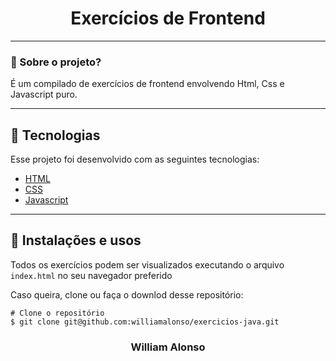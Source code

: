 <h1 align="center">
    Exercícios de Frontend
</h1>

---

</div>



### 🤔 Sobre o projeto?

É um compilado de exercícios de frontend envolvendo Html, Css e Javascript puro.

---

## 🚀 Tecnologias

Esse projeto foi desenvolvido com as seguintes tecnologias:

- [HTML](https://developer.mozilla.org/pt-BR/docs/Web/HTML)
- [CSS](https://developer.mozilla.org/pt-BR/docs/Web/CSS)
- [Javascript](https://developer.mozilla.org/pt-BR/docs/Web/JavaScript)

---


## 🙅 Instalações e usos

Todos os exercícios podem ser visualizados executando o arquivo `index.html` no seu navegador preferido

Caso queira, clone ou faça o downlod desse repositório:

```
# Clone o repositório
$ git clone git@github.com:williamalonso/exercicios-java.git
```

<h3 align="center">William Alonso</h3>
